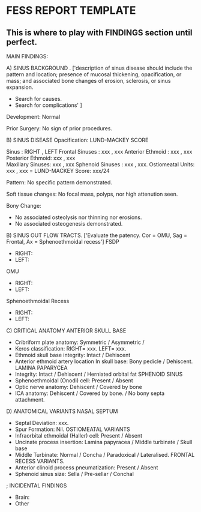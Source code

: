 # FESS REPORT TEMPLATE 

This is where to play with FINDINGS section until perfect. 
--- 

MAIN FINDINGS: 

A) SINUS BACKGROUND .
['description of sinus disease should include the pattern and location; presence of mucosal thickening, opacification, or mass;
and associated bone changes of erosion, sclerosis, or sinus expansion. 
- Search for causes.
- Search for complications' ]

Development: Normal 

Prior Surgery: No sign of prior procedures.

B) SINUS DISEASE 
Opacification: LUND-MACKEY SCORE

Sinus : RIGHT , LEFT 
Frontal  Sinuses : xxx , xxx 
Anterior Ethmoid : xxx , xxx 
Posterior Ethmoid: xxx , xxx  
Maxillary Sinuses: xxx , xxx 
Sphenoid Sinuses : xxx , xxx.
Ostiomeatal Units: xxx , xxx 
= LUND-MACKEY Score: xxx/24

Pattern: No specific pattern demonstrated. 

Soft tissue changes: No focal mass, polyps, nor high attenution seen.

Bony Change: 
- No associated osteolysis nor thinning nor erosions.
- No associated osteogenesis demonstrated.

B) SINUS OUT  FLOW TRACTS. 
['Evaluate the patency. Cor = OMU, Sag = Frontal, Ax = Sphenoethmoidal recess']
FSDP
- RIGHT: 
- LEFT: 

OMU  
- RIGHT:
- LEFT: 

Sphenoethmoidal Recess
- RIGHT:
- LEFT: 

C) CRITICAL ANATOMY 
ANTERIOR SKULL BASE
- Cribriform plate anatomy: Symmetric / Asymmetric / 
- Keros classification: RIGHT= xxx. LEFT= xxx. 
- Ethmoid skull base integrity: Intact / Dehiscent
- Anterior ethmoid artery location In skull base: Bony pedicle / Dehiscent.
LAMINA PAPARYCEA 
- Integrity: Intact / Dehiscent / Herniated orbital fat
SPHENOID SINUS
- Sphenoethmoidal (Onodi) cell: Present / Absent
- Optic nerve anatomy: Dehiscent / Covered by bone 
- ICA anatomy: Dehiscent / Covered by bone. / No bony septa attachment.
 

D) ANATOMICAL VARIANTS 
NASAL SEPTUM
- Septal Deviation: xxx.
- Spur Formation: Nil.
OSTIOMEATAL VARIANTS 
- Infraorbital ethmoidal (Haller) cell: Present / Absent
- Uncinate process insertion: Lamina papyracea / Middle turbinate / Skull base
- Middle Turbinate: Normal / Concha / Paradoxical / Lateralised.
FRONTAL RECESS VARIANTS.
- Anterior clinoid process pneumatization: Present / Absent
- Sphenoid sinus size: Sella / Pre-sellar / Conchal

;
INCIDENTAL FINDINGS 
- Brain:
- Other


